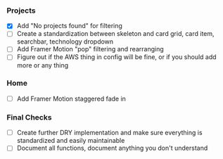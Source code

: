 ### Projects
- [x] Add "No projects found" for filtering
- [ ] Create a standardization between skeleton and card grid, card item, searchbar, technology dropdown
- [ ] Add Framer Motion "pop" filtering and rearranging
- [ ] Figure out if the AWS thing in config will be fine, or if you should add more or any thing

### Home
- [ ] Add Framer Motion staggered fade in

### Final Checks
- [ ] Create further DRY implementation and make sure everything is standardized and easily maintainable
- [ ] Document all functions, document anything you don't understand